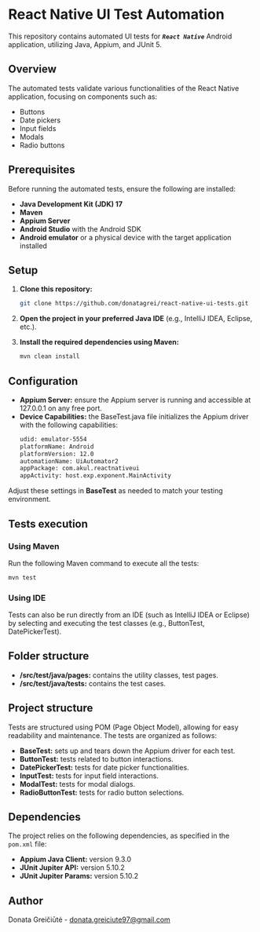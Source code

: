 # React Native UI Test Automation

This repository contains automated UI tests for ***`React Native`*** Android application, utilizing Java, Appium, and JUnit 5.

## Overview

The automated tests validate various functionalities of the React Native application, focusing on components such as:
- Buttons
- Date pickers
- Input fields
- Modals
- Radio buttons

## Prerequisites

Before running the automated tests, ensure the following are installed:

- **Java Development Kit (JDK) 17**
- **Maven**
- **Appium Server**
- **Android Studio** with the Android SDK
- **Android emulator** or a physical device with the target application installed

## Setup
1. **Clone this repository:**
   ```bash
   git clone https://github.com/donatagrei/react-native-ui-tests.git
   
2. **Open the project in your preferred Java IDE** (e.g., IntelliJ IDEA, Eclipse, etc.).

3. **Install the required dependencies using Maven:**
   ```bash
   mvn clean install

## Configuration

- **Appium Server:** ensure the Appium server is running and accessible at 127.0.0.1 on any free port.
- **Device Capabilities:** the BaseTest.java file initializes the Appium driver with the following capabilities:
  ```bash
  udid: emulator-5554
  platformName: Android
  platformVersion: 12.0
  automationName: UiAutomator2
  appPackage: com.akul.reactnativeui
  appActivity: host.exp.exponent.MainActivity
  
Adjust these settings in **BaseTest** as needed to match your testing environment.

## Tests execution

### Using Maven
Run the following Maven command to execute all the tests:
  ```bash
  mvn test
  ```

### Using IDE
Tests can also be run directly from an IDE (such as IntelliJ IDEA or Eclipse) by selecting and executing the test classes (e.g., ButtonTest, DatePickerTest).

## Folder structure

- **/src/test/java/pages:** contains the utility classes, test pages.
- **/src/test/java/tests:** contains the test cases.

## Project structure

Tests are structured using POM (Page Object Model), allowing for easy readability and maintenance. The tests are organized as follows:
- **BaseTest:** sets up and tears down the Appium driver for each test.
- **ButtonTest:** tests related to button interactions.
- **DatePickerTest:** tests for date picker functionalities.
- **InputTest:** tests for input field interactions.
- **ModalTest:** tests for modal dialogs.
- **RadioButtonTest:** tests for radio button selections.

## Dependencies

The project relies on the following dependencies, as specified in the `pom.xml` file:
- **Appium Java Client:** version 9.3.0
- **JUnit Jupiter API:** version 5.10.2
- **JUnit Jupiter Params:** version 5.10.2

## Author

Donata Greičiūtė - donata.greiciute97@gmail.com
